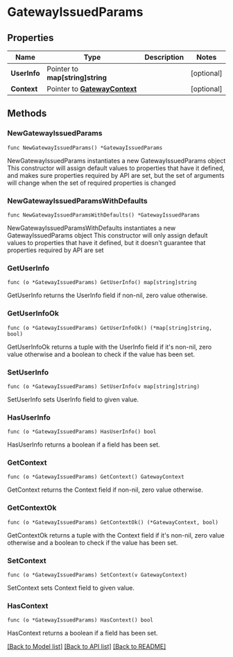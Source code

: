 # GatewayIssuedParams

## Properties

Name | Type | Description | Notes
------------ | ------------- | ------------- | -------------
**UserInfo** | Pointer to **map[string]string** |  | [optional] 
**Context** | Pointer to [**GatewayContext**](GatewayContext.md) |  | [optional] 

## Methods

### NewGatewayIssuedParams

`func NewGatewayIssuedParams() *GatewayIssuedParams`

NewGatewayIssuedParams instantiates a new GatewayIssuedParams object
This constructor will assign default values to properties that have it defined,
and makes sure properties required by API are set, but the set of arguments
will change when the set of required properties is changed

### NewGatewayIssuedParamsWithDefaults

`func NewGatewayIssuedParamsWithDefaults() *GatewayIssuedParams`

NewGatewayIssuedParamsWithDefaults instantiates a new GatewayIssuedParams object
This constructor will only assign default values to properties that have it defined,
but it doesn't guarantee that properties required by API are set

### GetUserInfo

`func (o *GatewayIssuedParams) GetUserInfo() map[string]string`

GetUserInfo returns the UserInfo field if non-nil, zero value otherwise.

### GetUserInfoOk

`func (o *GatewayIssuedParams) GetUserInfoOk() (*map[string]string, bool)`

GetUserInfoOk returns a tuple with the UserInfo field if it's non-nil, zero value otherwise
and a boolean to check if the value has been set.

### SetUserInfo

`func (o *GatewayIssuedParams) SetUserInfo(v map[string]string)`

SetUserInfo sets UserInfo field to given value.

### HasUserInfo

`func (o *GatewayIssuedParams) HasUserInfo() bool`

HasUserInfo returns a boolean if a field has been set.

### GetContext

`func (o *GatewayIssuedParams) GetContext() GatewayContext`

GetContext returns the Context field if non-nil, zero value otherwise.

### GetContextOk

`func (o *GatewayIssuedParams) GetContextOk() (*GatewayContext, bool)`

GetContextOk returns a tuple with the Context field if it's non-nil, zero value otherwise
and a boolean to check if the value has been set.

### SetContext

`func (o *GatewayIssuedParams) SetContext(v GatewayContext)`

SetContext sets Context field to given value.

### HasContext

`func (o *GatewayIssuedParams) HasContext() bool`

HasContext returns a boolean if a field has been set.


[[Back to Model list]](../README.md#documentation-for-models) [[Back to API list]](../README.md#documentation-for-api-endpoints) [[Back to README]](../README.md)


